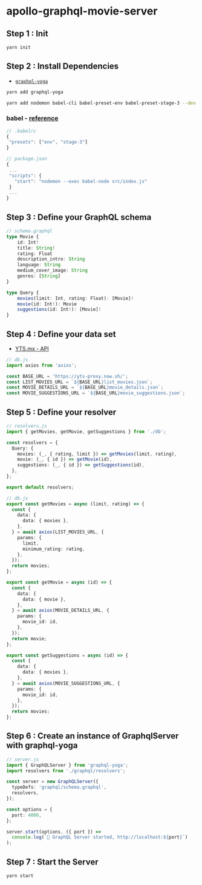 # apollo-graphql-movie-server

## Step 1 : Init

```sh
yarn init
```

## Step 2 : Install Dependencies

- [`graphql-yoga`](https://github.com/prisma-labs/graphql-yoga)

```sh
yarn add graphql-yoga
```

```sh
yarn add nodemon babel-cli babel-preset-env babel-preset-stage-3 --dev
```

### babel - [reference](https://jaeyeophan.github.io/2017/05/16/Everything-about-babel/)

```ts
// .babelrc
{
 "presets": ["env", "stage-3"]
}

// package.json
{
 ...
 "scripts": {
   "start": "nodemon --exec babel-node src/index.js"
 }
 ...
}
```

## Step 3 : Define your GraphQL schema

```ts
// schema.graphql
type Movie {
    id: Int!
    title: String!
    rating: Float
    description_intro: String
    language: String
    medium_cover_image: String
    genres: [String]
}

type Query {
    movies(limit: Int, rating: Float): [Movie]!
    movie(id: Int!): Movie
    suggestions(id: Int!): [Movie]!
}

```

## Step 4 : Define your data set

- [YTS.mx - API](https://yts.mx/api)

```ts
// db.js
import axios from 'axios';

const BASE_URL = 'https://yts-proxy.now.sh/';
const LIST_MOVIES_URL = `${BASE_URL}list_movies.json`;
const MOVIE_DETAILS_URL = `${BASE_URL}movie_details.json`;
const MOVIE_SUGGESTIONS_URL = `${BASE_URL}movie_suggestions.json`;
```

## Step 5 : Define your resolver

```ts
// resolvers.js
import { getMovies, getMovie, getSuggestions } from './db';

const resolvers = {
  Query: {
    movies: (_, { rating, limit }) => getMovies(limit, rating),
    movie: (_, { id }) => getMovie(id),
    suggestions: (_, { id }) => getSuggestions(id),
  },
};

export default resolvers;

// db.js
export const getMovies = async (limit, rating) => {
  const {
    data: {
      data: { movies },
    },
  } = await axios(LIST_MOVIES_URL, {
    params: {
      limit,
      minimum_rating: rating,
    },
  });
  return movies;
};

export const getMovie = async (id) => {
  const {
    data: {
      data: { movie },
    },
  } = await axios(MOVIE_DETAILS_URL, {
    params: {
      movie_id: id,
    },
  });
  return movie;
};

export const getSuggestions = async (id) => {
  const {
    data: {
      data: { movies },
    },
  } = await axios(MOVIE_SUGGESTIONS_URL, {
    params: {
      movie_id: id,
    },
  });
  return movies;
};
```

## Step 6 : Create an instance of GraphqlServer with graphql-yoga

```ts
// server.js
import { GraphQLServer } from 'graphql-yoga';
import resolvers from './graphql/resolvers';

const server = new GraphQLServer({
  typeDefs: 'graphql/schema.graphql',
  resolvers,
});

const options = {
  port: 4000,
};

server.start(options, ({ port }) =>
  console.log(`🚀 GraphQL Server started, http://localhost:${port}`)
);
```

## Step 7 : Start the Server

```sh
yarn start
```
